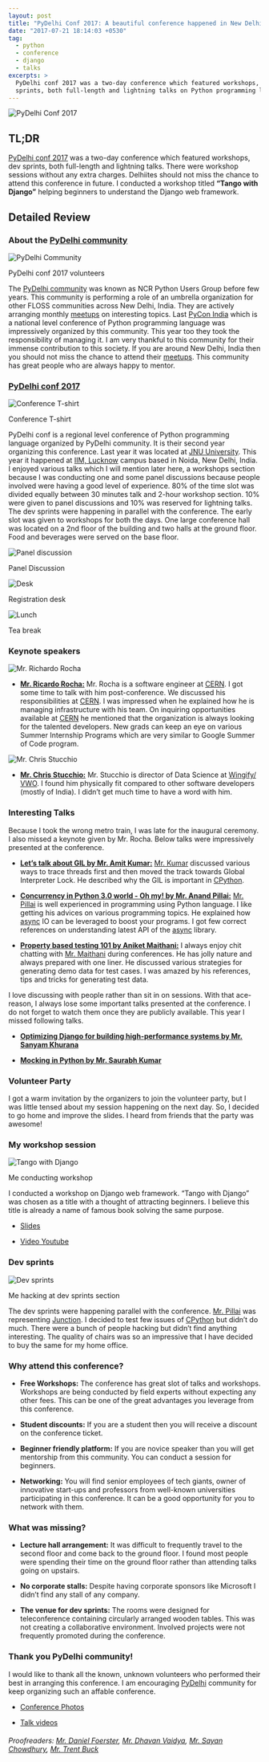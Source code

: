 ```yaml
---
layout: post
title: "PyDelhi Conf 2017: A beautiful conference happened in New Delhi, India"
date: "2017-07-21 18:14:03 +0530"
tag:
  - python
  - conference
  - django
  - talks
excerpts: >
  PyDelhi conf 2017 was a two-day conference which featured workshops, dev
  sprints, both full-length and lightning talks on Python programming language.
---
```


![PyDelhi Conf
2017]({{site.url}}/assets/images/pydelhi_conf_2017/group_photo.jpg)

## TL;DR

[PyDelhi conf 2017][pydelhi_conf_2017] was a two-day conference which featured
workshops, dev sprints, both full-length and lightning talks. There were
workshop sessions without any extra charges. Delhiites should not miss the
chance to attend this conference in future. I conducted a workshop titled
**“Tango with Django”** helping beginners to understand the Django web
framework.


## Detailed Review


### About the [PyDelhi community][pydelhi_community]


![PyDelhi
Community]({{site.url}}/assets/images/pydelhi_conf_2017/pydelhi_community.jpg)

<p class="center"> PyDelhi conf 2017 volunteers </p>

The [PyDelhi community][pydelhi_community] was known as NCR Python Users Group
before few years. This community is performing a role of an umbrella
organization for other FLOSS communities across New Delhi, India. They are
actively arranging monthly [meetups][pydelhi_meetup] on interesting topics. Last
[PyCon India](https://in.pycon.org/2016/) which is a national level conference
of Python programming language was impressively organized by this community.
This year too they took the responsibility of managing it. I am very thankful to
this community for their immense contribution to this society. If you are around
New Delhi, India then you should not miss the chance to attend their
[meetups][pydelhi_meetup]. This community has great people who are always happy
to mentor.


### [PyDelhi conf 2017][pydelhi_conf_2017]


![Conference T-shirt]({{site.url}}/assets/images/pydelhi_conf_2017/t_shirt.jpg)

<p class="center"> Conference T-shirt </p>

PyDelhi conf is a regional level conference of Python programming language
organized by PyDelhi community. It is their second year organizing this
conference. Last year it was located at [JNU University](http://www.jnu.ac.in).
This year it happened at [IIM, Lucknow](https://www.iiml.ac.in/) campus based in
Noida, New Delhi, India. I enjoyed various talks which I will mention later
here, a workshops section because I was conducting one and some panel
discussions because people involved were having a good level of experience. 80%
of the time slot was divided equally between 30 minutes talk and 2-hour workshop
section.  10% were given to panel discussions and 10% was reserved for lightning
talks.  The dev sprints were happening in parallel with the conference. The
early slot was given to workshops for both the days. One large conference hall
was located on a 2nd floor of the building and two halls at the ground floor.
Food and beverages were served on the base floor.

![Panel discussion]({{site.url}}/assets/images/pydelhi_conf_2017/pannel_disussion.jpg)

<p class="center"> Panel Discussion </p>

![Desk]({{site.url}}/assets/images/pydelhi_conf_2017/desk.jpg)

<p class="center"> Registration desk </p>

![Lunch]({{site.url}}/assets/images/pydelhi_conf_2017/lunch.jpg)

<p class="center"> Tea break </p>


### Keynote speakers


![Mr. Richardo Rocha]({{site.url}}/assets/images/pydelhi_conf_2017/ricardo.jpg)

* [**Mr. Ricardo Rocha:**](
  https://www.linkedin.com/in/ricardo-rocha-739aa718/?ppe=1) Mr. Rocha is a
  software engineer at [CERN][cern]. I got some time to talk with him
  post-conference. We discussed his responsibilities at [CERN][cern]. I was
  impressed when he explained how he is managing infrastructure with his team.
  On inquiring opportunities available at [CERN][cern] he mentioned that the
  organization is always looking for the talented developers.  New grads can
  keep an eye on various Summer Internship Programs which are very similar to
  Google Summer of Code program.

![Mr. Chris Stucchio]({{site.url}}/assets/images/pydelhi_conf_2017/chris.jpg)

* [**Mr. Chris Stucchio:**](https://www.chrisstucchio.com/) Mr. Stucchio is
  director of Data Science at [Wingify/ VWO](https://vwo.com/). I found him
  physically fit compared to other software developers (mostly of India). I
  didn’t get much time to have a word with him.


### Interesting Talks

Because I took the wrong metro train, I was late for the inaugural ceremony. I
also missed a keynote given by Mr. Rocha. Below talks were impressively
presented at the conference.

* [**Let’s talk about GIL by Mr. Amit Kumar:**](
  https://youtu.be/CwTnUvHo6d8?list=PL3Aq1JLV2oFZFzSGsDUcc6BieBEvUDzJg)
  [Mr. Kumar](http://iamit.in/) discussed various ways to trace threads first and
  then moved the track towards Global Interpreter Lock. He described why the GIL
  is important in [CPython][cpython].

* [**Concurrency in Python 3.0 world - Oh my! by Mr. Anand Pillai:**](
  https://youtu.be/QCZ31d9dqF4?list=PL3Aq1JLV2oFZFzSGsDUcc6BieBEvUDzJg)
  [Mr. Pillai][mr_anand] is well experienced in programming using Python
  language. I like getting his advices on various programming topics. He
  explained how [async][async] IO can be leveraged to boost your programs. I got
  few correct references on understanding latest API of the [async][async]
  library.


* [**Property based testing 101 by Aniket
  Maithani:**](https://youtu.be/n5xUTcsrRns) I always enjoy chit chatting with
  [Mr. Maithani](http://www.aniketmaithani.net/) during conferences. He has
  jolly nature and always prepared with one liner. He discussed various
  strategies for generating demo data for test cases. I was amazed by his
  references, tips and tricks for generating test data.

I love discussing with people rather than sit in on sessions. With that
ace-reason, I always lose some important talks presented at the conference. I do
not forget to watch them once they are publicly available. This year I missed
following talks.

* [**Optimizing Django for building high-performance systems by Mr. Sanyam
  Khurana**](https://youtu.be/I41LTEWzluU)

* [**Mocking in Python by Mr. Saurabh Kumar**](https://youtu.be/xo9QhfaefzY)


### Volunteer Party

I got a warm invitation by the organizers to join the volunteer party, but I was
little tensed about my session happening on the next day. So, I decided to go
home and improve the slides. I heard from friends that the party was awesome!


### My workshop session

![Tango with Django]({{site.url}}/assets/images/pydelhi_conf_2017/talk_2.jpg)

<p class="center"> Me conducting workshop </p>

I conducted a workshop on Django web framework. “Tango with Django” was chosen
as a title with a thought of attracting beginners. I believe this title is
already a name of famous book solving the same purpose.


* [Slides](https://www.slideshare.net/jaysinhp/tango-with-django-78119081)

* [Video Youtube](https://youtu.be/jr6LWM7Yquk)


### Dev sprints

![Dev sprints]({{site.url}}/assets/images/pydelhi_conf_2017/devsprint.jpg)

<p class="center"> Me hacking at dev sprints section </p>

The dev sprints were happening parallel with the conference.  [Mr.
Pillai][mr_anand] was representing
[Junction](https://github.com/pythonindia/junction). I decided to test few
issues of [CPython][cpython] but didn’t do much. There were a bunch of people
hacking but didn’t find anything interesting. The quality of chairs was so an
impressive that I have decided to buy the same for my home office.


### Why attend this conference?

* **Free Workshops:** The conference has great slot of talks and workshops.
  Workshops are being conducted by field experts without expecting any other
  fees. This can be one of the great advantages you leverage from this
  conference.

* **Student discounts:** If you are a student then you will receive a discount
  on the conference ticket.

* **Beginner friendly platform:** If you are novice speaker than you will get
  mentorship from this community. You can conduct a session for beginners.

* **Networking:** You will find senior employees of tech giants, owner of
  innovative start-ups and professors from well-known universities participating
  in this conference.  It can be a good opportunity for you to network with
  them.


### What was missing?

* **Lecture hall arrangement:** It was difficult to frequently travel to the
  second floor and come back to the ground floor. I found most people were
  spending their time on the ground floor rather than attending talks going on
  upstairs.

* **No corporate stalls:** Despite having corporate sponsors like Microsoft I
  didn’t find any stall of any company.

* **The venue for dev sprints:** The rooms were designed for teleconference
  containing circularly arranged wooden tables. This was not creating a
  collaborative environment. Involved projects were not frequently promoted
  during the conference.


### Thank you PyDelhi community!

I would like to thank all the known, unknown volunteers who performed their best
in arranging this conference. I am encouraging [PyDelhi][pydelhi_community]
community for keep organizing such an affable conference.

* [Conference Photos](https://www.flickr.com/groups/pydelhi/)

* [Talk videos](https://www.youtube.com/playlist?list=PL3Aq1JLV2oFZFzSGsDUcc6BieBEvUDzJg)


###### Proofreaders: [Mr. Daniel Foerster](https://medium.com/@pydsigner), [Mr.  Dhavan Vaidya](http://codingquark.com/), [Mr. Sayan Chowdhury](https://sayanchowdhury.dgplug.org/), [Mr. Trent Buck](https://www.emacswiki.org/emacs/TrentBuck)

[pydelhi_conf_2017]:https://conference.pydelhi.org
[pydelhi_community]:https://pydelhi.org/
[pydelhi_meetup]:http://wwww.meetup.com/pydelhi
[cern]:https://home.cern/
[mr_anand]:https://youtu.be/I41LTEWzluU
[cpython]:https://github.com/python/cpython
[async]:https://docs.python.org/3/library/asyncio.html
